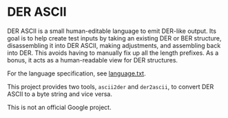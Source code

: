 # DER ASCII

DER ASCII is a small human-editable language to emit DER-like output. Its goal
is to help create test inputs by taking an existing DER or BER structure,
disassembling it into DER ASCII, making adjustments, and assembling back into
DER. This avoids having to manually fix up all the length prefixes. As a bonus,
it acts as a human-readable view for DER structures.

For the language specification, see [language.txt](/language.txt).

This project provides two tools, `ascii2der` and `der2ascii`, to convert DER
ASCII to a byte string and vice versa.

This is not an official Google project.
